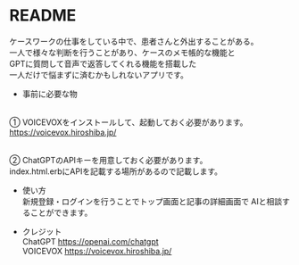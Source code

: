 # README

ケースワークの仕事をしている中で、患者さんと外出することがある。<br>
一人で様々な判断を行うことがあり、ケースのメモ帳的な機能と<br>
GPTに質問して音声で返答してくれる機能を搭載した<br>
一人だけで悩まずに済むかもしれないアプリです。
<br>

* 事前に必要な物<br>

<br>① VOICEVOXをインストールして、起動しておく必要があります。
<br>https://voicevox.hiroshiba.jp/

<br>② ChatGPTのAPIキーを用意しておく必要があります。<br>
index.html.erbにAPIを記載する場所があるので記載します。

* 使い方<br>
新規登録・ログインを行うことでトップ画面と記事の詳細画面で
AIと相談することができます。

* クレジット<br>
ChatGPT   https://openai.com/chatgpt <br>
VOICEVOX  https://voicevox.hiroshiba.jp/
